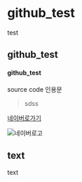 # github_test
test
## github_test
#### github_test

source code
인용문


>sdss

[네이버로가기](http://www.naver.com)

![네이버로고](http://img.naver.net/)

text
----
text
